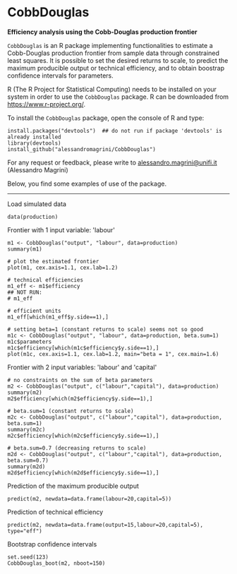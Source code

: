 # CobbDouglas
__Efficiency analysis using the Cobb-Douglas production frontier__

`CobbDouglas` is an R package implementing functionalities to estimate a Cobb-Douglas production frontier from sample data through constrained least squares.
It is possible to set the desired returns to scale, to predict the maximum producible
output or technical efficiency, and to obtain boostrap confidence intervals for parameters.

R (The R Project for Statistical Computing) needs to be installed on your system in order
to use the `CobbDouglas` package. R can be downloaded from https://www.r-project.org/.

To install the `CobbDouglas` package, open the console of R and type:
```
install.packages("devtools")  ## do not run if package 'devtools' is already installed
library(devtools)
install_github("alessandromagrini/CobbDouglas")
```

For any request or feedback, please write to <alessandro.magrini@unifi.it> (Alessandro Magrini)

Below, you find some examples of use of the package.
_________________________________________________________________

Load simulated data
```
data(production)
```
Frontier with 1 input variable: 'labour'
```
m1 <- CobbDouglas("output", "labour", data=production)
summary(m1)

# plot the estimated frontier
plot(m1, cex.axis=1.1, cex.lab=1.2)

# technical efficiencies
m1_eff <- m1$efficiency
## NOT RUN:
# m1_eff

# efficient units
m1_eff[which(m1_eff$y.side==1),]

# setting beta=1 (constant returns to scale) seems not so good
m1c <- CobbDouglas("output", "labour", data=production, beta.sum=1)
m1c$parameters
m1c$efficiency[which(m1c$efficiency$y.side==1),]
plot(m1c, cex.axis=1.1, cex.lab=1.2, main="beta = 1", cex.main=1.6)
```
Frontier with 2 input variables: 'labour' and 'capital'
```
# no constraints on the sum of beta parameters
m2 <- CobbDouglas("output", c("labour","capital"), data=production)
summary(m2)
m2$efficiency[which(m2$efficiency$y.side==1),]

# beta.sum=1 (constant returns to scale)
m2c <- CobbDouglas("output", c("labour","capital"), data=production, beta.sum=1)
summary(m2c)
m2c$efficiency[which(m2c$efficiency$y.side==1),]

# beta.sum=0.7 (decreasing returns to scale)
m2d <- CobbDouglas("output", c("labour","capital"), data=production, beta.sum=0.7)
summary(m2d)
m2d$efficiency[which(m2d$efficiency$y.side==1),]
```
Prediction of the maximum producible output
```
predict(m2, newdata=data.frame(labour=20,capital=5))
```
Prediction of technical efficiency
```
predict(m2, newdata=data.frame(output=15,labour=20,capital=5), type="eff")
```
Bootstrap confidence intervals
```
set.seed(123)
CobbDouglas_boot(m2, nboot=150)
```

